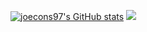 [![joecons97's GitHub stats](https://github-readme-stats.vercel.app/api?username=joecons97&show_icons=true&theme=dark)](https://github.com/anuraghazra/github-readme-stats)
[![](https://www.pcgamebenchmark.com/signature/amd-ryzen-7-5800x/16gb/nvidia-geforce-rtx-4070/forum.png)](https://www.pcgamebenchmark.com/ratemypc?cpu=amd-ryzen-7-5800x&memory=16gb&gpu=nvidia-geforce-rtx-4070&platform=windows "System requirements and Rate my PC tool - all at PCGameBenchmark")
<!--
**joecons97/joecons97** is a ✨ _special_ ✨ repository because its `README.md` (this file) appears on your GitHub profile.

Here are some ideas to get you started:

- 🔭 I’m currently working on ...
- 🌱 I’m currently learning ...
- 👯 I’m looking to collaborate on ...
- 🤔 I’m looking for help with ...
- 💬 Ask me about ...
- 📫 How to reach me: ...
- 😄 Pronouns: ...
- ⚡ Fun fact: ...
-->
